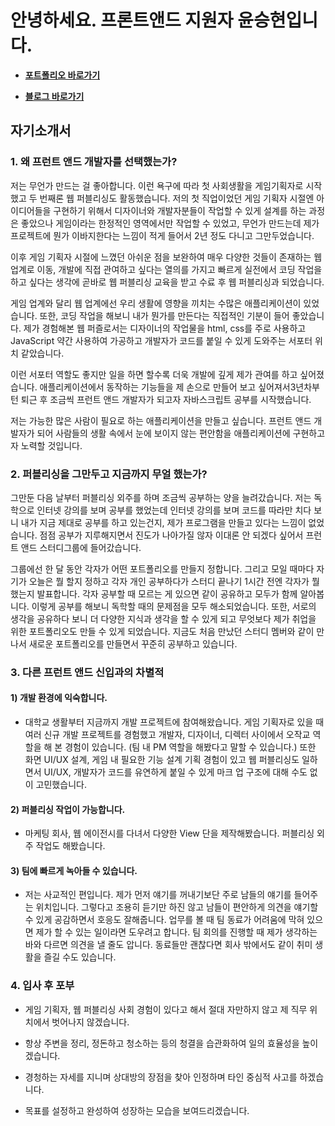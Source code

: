 # 안녕하세요. 프론트앤드 지원자 윤승현입니다.

- **[포트폴리오 바로가기][portfolioLink]**

[portfolioLink]: https://ddock4you.github.io/ 'Go portfolio'

- **[블로그 바로가기][bloglink]**

[bloglink]: https://ddock4you.netlify.com/ 'Go bloglink'

## 자기소개서

### 1. 왜 프런트 앤드 개발자를 선택했는가?

저는 무언가 만드는 걸 좋아합니다. 이런 욕구에 따라 첫 사회생활을 게임기획자로 시작했고 두 번째론 웹 퍼블리싱도 활동했습니다.
저의 첫 직업이었던 게임 기획자 시절엔 아이디어들을 구현하기 위해서 디자이너와 개발자분들이 작업할 수 있게 설계를 하는 과정은 좋았으나 게임이라는 한정적인 영역에서만 작업할 수 있었고, 무언가 만드는데 제가 프로젝트에 뭔가 이바지한다는 느낌이 적게 들어서 2년 정도 다니고 그만두었습니다.

이후 게임 기획자 시절에 느꼈던 아쉬운 점을 보완하여 매우 다양한 것들이 존재하는 웹 업계로 이동, 개발에 직접 관여하고 싶다는 열의를 가지고 빠르게 실전에서 코딩 작업을 하고 싶다는 생각에 곧바로 웹 퍼블리싱 교육을 받고 수료 후 웹 퍼블리싱과 되었습니다.

게임 업계와 달리 웹 업계에선 우리 생활에 영향을 끼치는 수많은 애플리케이션이 있었습니다. 또한, 코딩 작업을 해보니 내가 뭔가를 만든다는 직접적인 기분이 들어 좋았습니다. 제가 경험해본 웹 퍼즐로서는 디자이너의 작업물을 html, css를 주로 사용하고 JavaScript 약간 사용하여 가공하고 개발자가 코드를 붙일 수 있게 도와주는 서포터 위치 같았습니다.

이런 서포터 역할도 좋지만 일을 하면 할수록 더욱 개발에 깊게 제가 관여를 하고 싶어졌습니다. 애플리케이션에서 동작하는 기능들을 제 손으로 만들어 보고 싶어져서3년차부턴 퇴근 후 조금씩 프런트 앤드 개발자가 되고자 자바스크립트 공부를 시작했습니다.

저는 가능한 많은 사람이 필요로 하는 애플리케이션을 만들고 싶습니다. 프런트 앤드 개발자가 되어 사람들의 생활 속에서 눈에 보이지 않는 편안함을 애플리케이션에 구현하고자 노력할 것입니다.

### 2. 퍼블리싱을 그만두고 지금까지 무얼 했는가?

그만둔 다음 날부터 퍼블리싱 외주를 하며 조금씩 공부하는 양을 늘려갔습니다. 저는 독학으로 인터넷 강의를 보며 공부를 했었는데 인터넷 강의를 보며 코드를 따라만 치다 보니 내가 지금 제대로 공부를 하고 있는건지, 제가 프로그램을 만들고 있다는 느낌이 없었습니다. 점점 공부가 지루해지면서 진도가 나아가질 않자 이대론 안 되겠다 싶어서 프런트 앤드 스터디그룹에 들어갔습니다.

그룹에선 한 달 동안 각자가 어떤 포트폴리오를 만들지 정합니다. 그리고 모일 때마다 자기가 오늘은 뭘 할지 정하고 각자 개인 공부하다가 스터디 끝나기 1시간 전엔 각자가 뭘 했는지 발표합니다. 각자 공부할 때 모르는 게 있으면 같이 공유하고 모두가 함께 알아봅니다. 이렇게 공부를 해보니 독학할 때의 문제점을 모두 해소되었습니다. 또한, 서로의 생각을 공유하다 보니 더 다양한 지식과 생각을 할 수 있게 되고 무엇보다 제가 취업을 위한 포트폴리오도 만들 수 있게 되었습니다.
지금도 처음 만났던 스터디 멤버와 같이 만나서 새로운 포트폴리오를 만들면서 꾸준히 공부하고 있습니다.

### 3. 다른 프런트 앤드 신입과의 차별적

#### 1) 개발 환경에 익숙합니다.

- 대학교 생활부터 지금까지 개발 프로젝트에 참여해왔습니다.
게임 기획자로 있을 때 여러 신규 개발 프로젝트를 경험했고 개발자, 디자이너, 디렉터 사이에서 오작교 역할을 해 본 경험이 있습니다. (팀 내 PM 역할을 해봤다고 말할 수 있습니다.)
또한 화면 UI/UX 설계, 게임 내 필요한 기능 설계 기획 경험이 있고 웹 퍼블리싱도 일하면서 UI/UX, 개발자가 코드를 유연하게 붙일 수 있게 마크 업 구조에 대해 수도 없이 고민했습니다.

#### 2) 퍼블리싱 작업이 가능합니다.

- 마케팅 회사, 웹 에이전시를 다녀서 다양한 View 단을 제작해봤습니다. 퍼블리싱 외주 작업도 해봤습니다.

#### 3) 팀에 빠르게 녹아들 수 있습니다.

- 저는 사교적인 편입니다. 제가 먼저 얘기를 꺼내기보단 주로 남들의 얘기를 들어주는 위치입니다. 그렇다고 조용히 듣기만 하진 않고 남들이 편안하게 의견을 얘기할 수 있게 공감하면서 호응도 잘해줍니다.
업무를 볼 때 팀 동료가 어려움에 막혀 있으면 제가 할 수 있는 일이라면 도우려고 합니다.
팀 회의를 진행할 때 제가 생각하는 바와 다르면 의견을 낼 줄도 압니다.
동료들만 괜찮다면 회사 밖에서도 같이 취미 생활을 즐길 수도 있습니다.

### 4. 입사 후 포부

- 게임 기획자, 웹 퍼블리싱 사회 경험이 있다고 해서 절대 자만하지 않고 제 직무 위치에서 벗어나지 않겠습니다.

- 항상 주변을 정리, 정돈하고 청소하는 등의 청결을 습관화하여 일의 효율성을 높이겠습니다.

- 경청하는 자세를 지니며 상대방의 장점을 찾아 인정하며 타인 중심적 사고를 하겠습니다.

- 목표를 설정하고 완성하여 성장하는 모습을 보여드리겠습니다.
